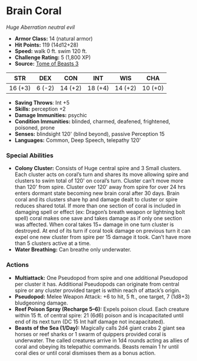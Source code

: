 # Brain Coral

*Huge* *Aberration* *neutral evil*

- **Armor Class:** 14 (natural armor)
- **Hit Points:** 119 (14d12+28)
- **Speed:** walk 0 ft. swim 120 ft.
- **Challenge Rating:** 5 (1,800 XP)
- **Source:** [Tome of Beasts 3](https://koboldpress.com/kpstore/product/tome-of-beasts-2-for-5th-edition/)

| STR | DEX | CON | INT | WIS | CHA |
| --- | --- | --- | --- | --- | --- |
| 16 (+3) | 6 (-2) | 14 (+2) | 18 (+4) | 14 (+2) | 10 (+0) |

- **Saving Throws**: Int +5
- **Skills:** perception +2
- **Damage Immunities:** psychic
- **Condition Immunities:** blinded, charmed, deafened, frightened, poisoned, prone
- **Senses:** blindsight 120' (blind beyond), passive Perception 15 
- **Languages:** Common, Deep Speech, telepathy 120'
### Special Abilities
- **Colony Cluster:** Consists of Huge central spire and 3 Small clusters. Each cluster acts on coral’s turn and shares its move allowing spire and clusters to swim total of 120' on coral’s turn. Cluster can’t move more than 120' from spire. Cluster over 120' away from spire for over 24 hrs enters dormant state becoming new brain coral after 30 days. Brain coral and its clusters share hp and damage dealt to cluster or spire reduces shared total. If more than one section of coral is included in damaging spell or effect (ex: Dragon’s breath weapon or lightning bolt spell) coral makes one save and takes damage as if only one section was affected. When coral takes 15+ damage in one turn cluster is destroyed. At end of its turn if coral took damage on previous turn it can expel one new cluster from spire per 15 damage it took. Can’t have more than 5 clusters active at a time.
- **Water Breathing:** Can breathe only underwater.
### Actions
- **Multiattack:** One Pseudopod from spire and one additional Pseudopod per cluster it has. Additional Pseudopods can originate from central spire or any cluster provided target is within reach of attack’s origin.
- **Pseudopod:** Melee Weapon Attack: +6 to hit, 5 ft., one target, 7 (1d8+3) bludgeoning damage.
- **Reef Poison Spray (Recharge 5–6):** Expels poison cloud. Each creature within 15 ft. of central spire: 21 (6d6) poison and is incapacitated until end of its next turn (DC 15 Int half damage not incapacitated).
- **Beasts of the Sea (1/Day):** Magically calls 2d4 giant crabs 2 giant sea horses or reef sharks or 1 swarm of quippers provided coral is underwater. The called creatures arrive in 1d4 rounds acting as allies of coral and obeying its telepathic commands. Beasts remain 1 hr until coral dies or until coral dismisses them as a bonus action.
